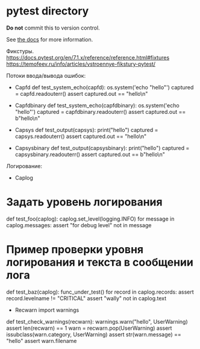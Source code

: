 # pytest directory #



**Do not** commit this to version control.

See [the docs](https://docs.pytest.org/en/stable/how-to/cache.html) for more information.


Фикстуры.
https://docs.pytest.org/en/7.1.x/reference/reference.html#fixtures
https://temofeev.ru/info/articles/vstroennye-fikstury-pytest/

Потоки ввода/вывода ошибок:

* Capfd
def test_system_echo(capfd):
      os.system('echo "hello"')
      captured = capfd.readouterr()
      assert captured.out == "hello\n"

* Capfdbinary
def test_system_echo(capfdbinary):
      os.system('echo "hello"')
      captured = capfdbinary.readouterr()
      assert captured.out == b"hello\n"

* Capsys
 def test_output(capsys):
        print("hello")
        captured = capsys.readouterr()
        assert captured.out == "hello\n"

* Capsysbinary
 def test_output(capsysbinary):
        print("hello")
        captured = capsysbinary.readouterr()
        assert captured.out == b"hello\n"

Логирование:
* Caplog
# Задать уровень логирования
def test_foo(caplog):
    caplog.set_level(logging.INFO)
    for message in caplog.messages:
        assert "for debug level" not in message
# Пример проверки уровня логирования и текста в сообщении лога
def test_baz(caplog):
    func_under_test()
    for record in caplog.records:
        assert record.levelname != "CRITICAL"
    assert "wally" not in caplog.text

* Recwarn
import warnings

def test_check_warnings(recwarn):
    warnings.warn("hello", UserWarning)
    assert len(recwarn) == 1
    warn = recwarn.pop(UserWarning)
    assert issubclass(warn.category, UserWarning)
    assert str(warn.message) == "hello"
    assert warn.filename
